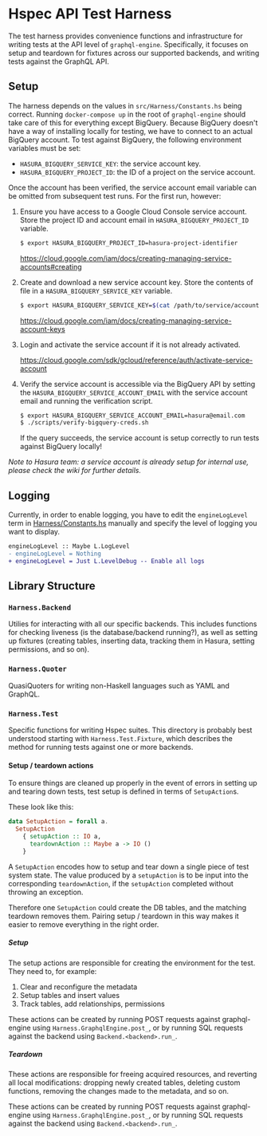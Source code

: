 # Hspec API Test Harness

The test harness provides convenience functions and infrastructure for writing
tests at the API level of `graphql-engine`. Specifically, it focuses on setup
and teardown for fixtures across our supported backends, and writing tests
against the GraphQL API.

## Setup

The harness depends on the values in `src/Harness/Constants.hs` being correct.
Running `docker-compose up` in the root of `graphql-engine` should take care of
this for everything except BigQuery. Because BigQuery doesn't have a way of
installing locally for testing, we have to connect to an actual BigQuery
account. To test against BigQuery, the following environment variables must be
set:

- `HASURA_BIGQUERY_SERVICE_KEY`: the service account key.
- `HASURA_BIGQUERY_PROJECT_ID`: the ID of a project on the service account.

Once the account has been verified, the service account email variable can be
omitted from subsequent test runs. For the first run, however:

1. Ensure you have access to a Google Cloud Console service account. Store the
   project ID and account email in `HASURA_BIGQUERY_PROJECT_ID` variable.

   ```bash
   $ export HASURA_BIGQUERY_PROJECT_ID=hasura-project-identifier
   ```

   https://cloud.google.com/iam/docs/creating-managing-service-accounts#creating

2. Create and download a new service account key. Store the contents of file in
   a `HASURA_BIGQUERY_SERVICE_KEY` variable.

   ```bash
   $ export HASURA_BIGQUERY_SERVICE_KEY=$(cat /path/to/service/account)
   ```

   https://cloud.google.com/iam/docs/creating-managing-service-account-keys

3. Login and activate the service account if it is not already activated.

   https://cloud.google.com/sdk/gcloud/reference/auth/activate-service-account

4. Verify the service account is accessible via the BigQuery API by setting the
   `HASURA_BIGQUERY_SERVICE_ACCOUNT_EMAIL` with the service account email and
   running the verification script.

   ```bash
   $ export HASURA_BIGQUERY_SERVICE_ACCOUNT_EMAIL=hasura@email.com
   $ ./scripts/verify-bigquery-creds.sh
   ```

   If the query succeeds, the service account is setup correctly to run tests
   against BigQuery locally!

_Note to Hasura team: a service account is already setup for internal use,
please check the wiki for further details._

## Logging

Currently, in order to enable logging, you have to edit the `engineLogLevel`
term in [Harness/Constants.hs](Harness/Constants.hs) manually and specify the
level of logging you want to display.

```diff
engineLogLevel :: Maybe L.LogLevel
- engineLogLevel = Nothing
+ engineLogLevel = Just L.LevelDebug -- Enable all logs
```

## Library Structure

### `Harness.Backend`

Utilies for interacting with all our specific backends. This includes functions
for checking liveness (is the database/backend running?), as well as setting up
fixtures (creating tables, inserting data, tracking them in Hasura, setting
permissions, and so on).

### `Harness.Quoter`

QuasiQuoters for writing non-Haskell languages such as YAML and GraphQL.

### `Harness.Test`

Specific functions for writing Hspec suites. This directory is probably best
understood starting with `Harness.Test.Fixture`, which describes the method for
running tests against one or more backends.

#### Setup / teardown actions

To ensure things are cleaned up properly in the event of errors in setting up
and tearing down tests, test setup is defined in terms of `SetupAction`s.

These look like this:

```haskell
data SetupAction = forall a.
  SetupAction
    { setupAction :: IO a,
      teardownAction :: Maybe a -> IO ()
    }
```

A `SetupAction` encodes how to setup and tear down a single piece of test
system state. The value produced by a `setupAction` is to be input into the
corresponding `teardownAction`, if the `setupAction` completed without throwing
an exception.

Therefore one `SetupAction` could create the DB tables, and the matching
teardown removes them. Pairing setup / teardown in this way makes it easier to
remove everything in the right order.

##### Setup

The setup actions are responsible for creating the environment for the test.
They need to, for example:

1. Clear and reconfigure the metadata
2. Setup tables and insert values
3. Track tables, add relationships, permissions

These actions can be created by running POST requests against graphql-engine
using `Harness.GraphqlEngine.post_`, or by running SQL requests against the
backend using `Backend.<backend>.run_`.

##### Teardown

These actions are responsible for freeing acquired resources, and reverting all
local modifications: dropping newly created tables, deleting custom functions,
removing the changes made to the metadata, and so on.

These actions can be created by running POST requests against graphql-engine
using `Harness.GraphqlEngine.post_`, or by running SQL requests against the
backend using `Backend.<backend>.run_`.
